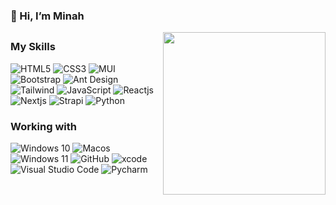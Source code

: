 ### 👋 Hi, I’m Minah  
<img align="right" src="https://avatars.githubusercontent.com/u/102435815?v=4" width=260>

##

### My Skills
![HTML5](https://img.shields.io/static/v1?style=for-the-badge&message=HTML5&color=E34F26&logo=HTML5&logoColor=FFFFFF&label=)
![CSS3](https://img.shields.io/static/v1?style=for-the-badge&message=CSS3&color=1572B6&logo=CSS3&logoColor=FFFFFF&label=)
![MUI](https://img.shields.io/static/v1?style=for-the-badge&message=MUI&color=2e91f5&logo=MUI&logoColor=white&label=)
![Bootstrap](https://img.shields.io/static/v1?style=for-the-badge&message=Bootstrap&color=6f2cf6&logo=Bootstrap&logoColor=FFFFFF&label=)
![Ant Design](https://img.shields.io/static/v1?style=for-the-badge&message=antdesign&color=2e91f5&logo=antdesign&logoColor=white&label=)
![Tailwind](https://img.shields.io/static/v1?style=for-the-badge&message=tailwindcss&color=37bdf8&logo=tailwindcss&logoColor=white&label=)
![JavaScript]( https://img.shields.io/badge/javascript-grey?style=for-the-badge&logo=javascript)
![Reactjs](https://img.shields.io/badge/ReactJS-61dafb?logo=React&logoColor=black&style=for-the-badge)
![Nextjs](https://img.shields.io/badge/Nextjs-black?logo=vercel&logoColor=white&style=for-the-badge)
![Strapi](https://img.shields.io/badge/Strapi-9b97ff?logo=strapi&logoColor=white&style=for-the-badge)
![Python](https://img.shields.io/badge/Python-265174?logo=Python&logoColor=white&style=for-the-badge)

### Working with
![Windows 10](https://img.shields.io/static/v1?style=for-the-badge&message=Windows+10&color=0078D6&logo=Windows+10&logoColor=FFFFFF&label=)
![Macos](https://img.shields.io/static/v1?style=for-the-badge&message=Macos&color=white&logo=Apple&logoColor=black&label=)
![Windows 11](https://img.shields.io/static/v1?style=for-the-badge&message=Windows+11&color=white&logo=Windows+11&logoColor=0e7dd6&label=)
![GitHub](https://img.shields.io/badge/github-%23121011.svg?style=for-the-badge&logo=github&logoColor=white)
![xcode](https://img.shields.io/static/v1?style=for-the-badge&message=xcode&color=0078D66&logo=xcode&logoColor=white&label=)
![Visual Studio Code](https://img.shields.io/static/v1?style=for-the-badge&message=Visual%20Studio%20Code&color=1f9cf0&logo=Visual%20Studio%20Code&logoColor=white&label=)
![Pycharm](https://img.shields.io/badge/pycharm-000000.svg?style=for-the-badge&logo=pycharm&logoColor=white)
<!---
iuminah/iuminah is a ✨ special ✨ repository because its `README.md` (this file) appears on your GitHub profile.
You can click the Preview link to take a look at your changes.
--->
